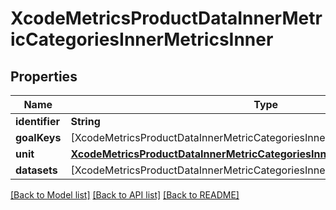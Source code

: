 # XcodeMetricsProductDataInnerMetricCategoriesInnerMetricsInner

## Properties
Name | Type | Description | Notes
------------ | ------------- | ------------- | -------------
**identifier** | **String** |  | [optional] 
**goalKeys** | [XcodeMetricsProductDataInnerMetricCategoriesInnerMetricsInnerGoalKeysInner] |  | [optional] 
**unit** | [**XcodeMetricsProductDataInnerMetricCategoriesInnerMetricsInnerUnit**](XcodeMetricsProductDataInnerMetricCategoriesInnerMetricsInnerUnit.md) |  | [optional] 
**datasets** | [XcodeMetricsProductDataInnerMetricCategoriesInnerMetricsInnerDatasetsInner] |  | [optional] 

[[Back to Model list]](../README.md#documentation-for-models) [[Back to API list]](../README.md#documentation-for-api-endpoints) [[Back to README]](../README.md)


